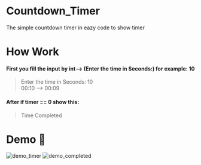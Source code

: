 # Countdown_Timer
The simple countdown timer in eazy code to show timer 
# How  Work
#### First you fill the input by int--> (Enter the time in Seconds:) for example: 10 
> Enter the time in Seconds: 10  
> 00:10 --> 00:09
#### After if timer == 0 show this:
> Time Completed 
# Demo 🎉
![demo_timer](https://user-images.githubusercontent.com/77124662/130514410-665117f6-bfe1-4637-862b-aa73565c5242.PNG)
![demo_completed](https://user-images.githubusercontent.com/77124662/130514532-858aec6c-1b50-4e0e-9bc9-b459f545cc73.PNG)



